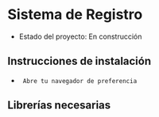 # Sistema de Registro
- Estado del proyecto: En construcción

## Instrucciones de instalación
* ``` Abre tu navegador de preferencia```

## Librerías necesarias
